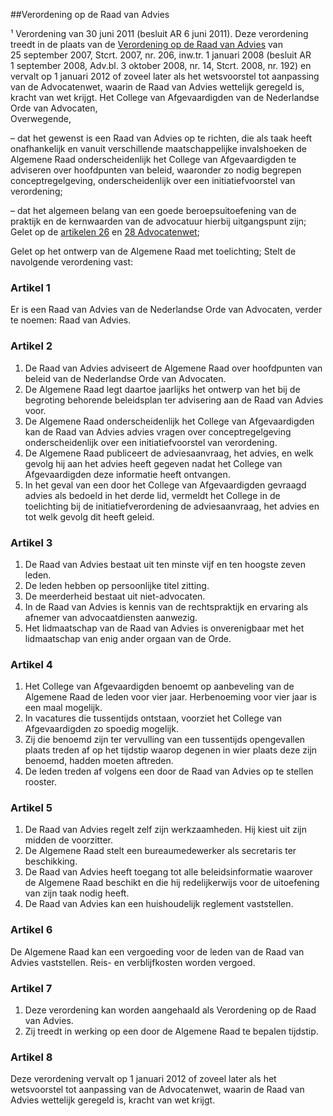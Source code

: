 <meta http-equiv='Content-Type' content='text/html; charset=utf-8' />

##Verordening op de Raad van Advies

¹ Verordening van 30 juni 2011 (besluit AR 6 juni 2011). Deze verordening treedt in de plaats van de [Verordening op de Raad van Advies](../../../../../../../../pbo/verordening/op/de/raad/van/advies/BWBR0022705/README.md) van 25 september 2007, Stcrt. 2007, nr. 206, inw.tr. 1 januari 2008 (besluit AR 1 september 2008, Adv.bl. 3 oktober 2008, nr. 14, Stcrt. 2008, nr. 192) en vervalt op 1 januari 2012 of zoveel later als het wetsvoorstel tot aanpassing van de Advocatenwet, waarin de Raad van Advies wettelijk geregeld is, kracht van wet krijgt.  Het College van Afgevaardigden van de Nederlandse Orde van Advocaten,  
Overwegende,

– dat het gewenst is een Raad van Advies op te richten, die als taak heeft onafhankelijk en vanuit verschillende maatschappelijke invalshoeken de Algemene Raad onderscheidenlijk het College van Afgevaardigden te adviseren over hoofdpunten van beleid, waaronder zo nodig begrepen conceptregelgeving, onderscheidenlijk over een initiatiefvoorstel van verordening;  

– dat het algemeen belang van een goede beroepsuitoefening van de praktijk en de kernwaarden van de advocatuur hierbij uitgangspunt zijn;   
Gelet op de [artikelen 26](../../../../../../../../wet/advocatenwet/BWBR0002093/README.md) en [28 Advocatenwet](../../../../../../../../wet/advocatenwet/BWBR0002093/README.md);

Gelet op het ontwerp van de Algemene Raad met toelichting;
Stelt de navolgende verordening vast:    

### Artikel  1  

Er is een Raad van Advies van de Nederlandse Orde van Advocaten, verder te noemen: Raad van Advies.  

### Artikel  2  

1.  De Raad van Advies adviseert de Algemene Raad over hoofdpunten van beleid van de Nederlandse Orde van Advocaten.   
2.  De Algemene Raad legt daartoe jaarlijks het ontwerp van het bij de begroting behorende beleidsplan ter advisering aan de Raad van Advies voor.   
3.  De Algemene Raad onderscheidenlijk het College van Afgevaardigden kan de Raad van Advies advies vragen over conceptregelgeving onderscheidenlijk over een initiatiefvoorstel van verordening.   
4.  De Algemene Raad publiceert de adviesaanvraag, het advies, en welk gevolg hij aan het advies heeft gegeven nadat het College van Afgevaardigden deze informatie heeft ontvangen.   
5.  In het geval van een door het College van Afgevaardigden gevraagd advies als bedoeld in het derde lid, vermeldt het College in de toelichting bij de initiatiefverordening de adviesaanvraag, het advies en tot welk gevolg dit heeft geleid.   

### Artikel  3  

1.  De Raad van Advies bestaat uit ten minste vijf en ten hoogste zeven leden.   
2.  De leden hebben op persoonlijke titel zitting.   
3.  De meerderheid bestaat uit niet-advocaten.   
4.  In de Raad van Advies is kennis van de rechtspraktijk en ervaring als afnemer van advocaatdiensten aanwezig.   
5.  Het lidmaatschap van de Raad van Advies is onverenigbaar met het lidmaatschap van enig ander orgaan van de Orde.   

### Artikel  4  

1.  Het College van Afgevaardigden benoemt op aanbeveling van de Algemene Raad de leden voor vier jaar. Herbenoeming voor vier jaar is een maal mogelijk.   
2.  In vacatures die tussentijds ontstaan, voorziet het College van Afgevaardigden zo spoedig mogelijk.   
3.  Zij die benoemd zijn ter vervulling van een tussentijds opengevallen plaats treden af op het tijdstip waarop degenen in wier plaats deze zijn benoemd, hadden moeten aftreden.   
4.  De leden treden af volgens een door de Raad van Advies op te stellen rooster.   

### Artikel  5  

1.  De Raad van Advies regelt zelf zijn werkzaamheden. Hij kiest uit zijn midden de voorzitter.   
2.  De Algemene Raad stelt een bureaumedewerker als secretaris ter beschikking.   
3.  De Raad van Advies heeft toegang tot alle beleidsinformatie waarover de Algemene Raad beschikt en die hij redelijkerwijs voor de uitoefening van zijn taak nodig heeft.   
4.  De Raad van Advies kan een huishoudelijk reglement vaststellen.   

### Artikel  6  

De Algemene Raad kan een vergoeding voor de leden van de Raad van Advies vaststellen. Reis- en verblijfkosten worden vergoed.  

### Artikel  7  

1.  Deze verordening kan worden aangehaald als Verordening op de Raad van Advies.   
2.  Zij treedt in werking op een door de Algemene Raad te bepalen tijdstip.   

### Artikel  8  

Deze verordening vervalt op 1 januari 2012 of zoveel later als het wetsvoorstel tot aanpassing van de Advocatenwet, waarin de Raad van Advies wettelijk geregeld is, kracht van wet krijgt.  
